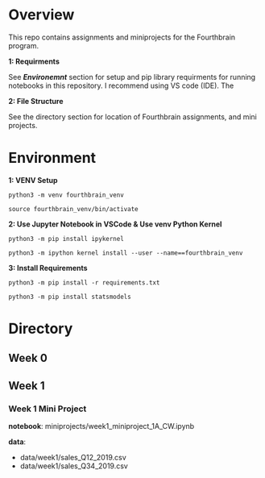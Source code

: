 # Overview

This repo contains assignments and miniprojects for the Fourthbrain program.

**1: Requirments**

See ***Environemnt*** section for setup and pip library requirments for running notebooks in this repository. I recommend using VS code (IDE). The 

**2: File Structure**

See the directory section for location of Fourthbrain assignments, and mini projects.

# Environment

**1: VENV Setup**

`python3 -m venv fourthbrain_venv`

`source fourthbrain_venv/bin/activate`

**2: Use Jupyter Notebook in VSCode & Use venv Python Kernel**

`python3 -m pip install ipykernel`

`python3 -m ipython kernel install --user --name==fourthbrain_venv`

**3: Install Requirements**

`python3 -m pip install -r requirements.txt`

`python3 -m pip install statsmodels`

# Directory

## Week 0

## Week 1

### Week 1 Mini Project

**notebook**: miniprojects/week1_miniproject_1A_CW.ipynb

**data**:

* data/week1/sales_Q12_2019.csv
* data/week1/sales_Q34_2019.csv
